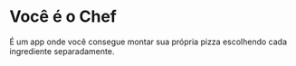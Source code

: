 # Você é o Chef
É um app onde você consegue montar sua própria pizza escolhendo cada ingrediente separadamente.